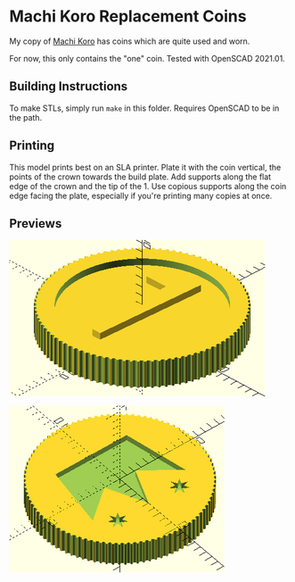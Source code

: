 # Machi Koro Replacement Coins

My copy of [Machi Koro](https://boardgamegeek.com/boardgame/143884/machi-koro) has coins which are quite used and worn.

For now, this only contains the "one" coin. Tested with OpenSCAD 2021.01.

## Building Instructions

To make STLs, simply run `make` in this folder. Requires OpenSCAD to be in the path.

## Printing

This model prints best on an SLA printer. Plate it with the coin vertical, the points of the crown towards the build
plate. Add supports along the flat edge of the crown and the tip of the 1. Use copious supports along the coin edge
facing the plate, especially if you're printing many copies at once.

## Previews

![Heads](images/heads.png)

![Tails](images/tails.png)

